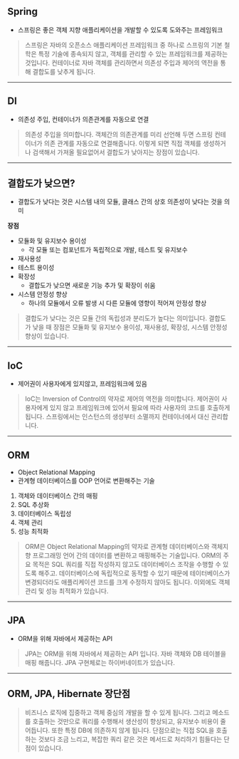 ## Spring

- 스프링은 좋은 객체 지향 애플리케이션을 개발할 수 있도록 도와주는 프레임워크

> 스프링은 자바의 오픈소스 애플리케이션 프레임워크 중 하나로 스프링의 기본 철학은 특정 기술에 종속되지 않고, 객체를 관리할 수 있는 프레임워크를 제공하는 것입니다. 
> 컨테이너로 자바 객체를 관리하면서 의존성 주입과 제어의 역전을 통해 결합도를 낮추게 됩니다.

---
## DI

- 의존성 주입, 컨테이너가 의존관계를 자동으로 연결

> 의존성 주입을 의미합니다. 객체간의 의존관계를 미리 선언해 두면 스프링 컨테이너가 의존 관계를 자동으로 연결해줍니다.
> 이렇게 되면 직접 객체를 생성하거나 검색해서 가져올 필요없어서 결합도가 낮아지는 장점이 있습니다.

---
## 결합도가 낮으면?

- 결합도가 낮다는 것은 시스템 내의 모듈, 클래스 간의 상호 의존성이 낮다는 것을 의미

**장점**
- 모듈화 및 유지보수 용이성
	- 각 모듈 또는 컴포넌트가 독립적으로 개발, 테스트 및 유지보수
- 재사용성
- 테스트 용이성
- 확장성
	- 결합도가 낮으면 새로운 기능 추가 및 확장이 쉬움
- 시스템 안정성 향상 
	- 하나의 모듈에서 오류 발생 시 다른 모듈에 영향이 적어져 안정성 향상

> 결합도가 낮다는 것은 모듈 간의 독립성과 분리도가 높다는 의미입니다. 결합도가 낮을 때 장점은 모듈화 및 유지보수 용이성, 재사용성, 확장성, 시스템 안정성 향상이 있습니다.

---
## IoC

- 제어권이 사용자에게 있지않고, 프레임워크에 있음

> IoC는 Inversion of Control의 약자로 제어의 역전을 의미합니다. 제어권이 사용자에게 있지 않고 프레임워크에 있어서 필요에 따라 사용자의 코드를 호출하게 됩니다. 
> 스프링에서는 인스턴스의 생성부터 소멸까지 컨테이너에서 대신 관리합니다.

---
## ORM

- Object Relational Mapping
- 관계형 데이터베이스를 OOP 언어로 변환해주는 기술

1. 객체와 데이터베이스 간의 매핑
2. SQL 추상화
3. 데이터베이스 독립성
4. 객체 관리
5. 성능 최적화

> ORM은 Object Relational Mapping의 약자로 관계형 데이터베이스와 객체지향 프로그래밍 언어 간의 데이터를 변환하고 매핑해주는 기술입니다. 
> ORM의 주요 목적은 SQL 쿼리를 직접 작성하지 않고도 데이터베이스 조작을 수행할 수 있도록 해주고. 데이터베이스에 독립적으로 동작할 수 있기 때문에 테이터베이스가 변경되더라도 애플리케이션 코드를 크게 수정하지 않아도 됩니다. 이외에도 객체 관리 및 성능 최적화가 있습니다.

---
## JPA

- ORM을 위해 자바에서 제공하는 API

> JPA는 ORM을 위해 자바에서 제공하는 API 입니다. 
> 자바 객체와 DB 테이블을 매핑 해줍니다. JPA 구현체로는 하이버네이트가 있습니다.

---
## ORM, JPA, Hibernate 장단점

> 비즈니스 로직에 집중하고 객체 중심의 개발을 할 수 있게 됩니다. 그리고 메소드를 호출하는 것만으로 쿼리를 수행해서 생산성이 향상되고, 유지보수 비용이 줄어듭니다. 또한 특정 DB에 의존하지 않게 됩니다.
> 단점으로는 직접 SQL을 호출하는 것보다 조금 느리고, 복잡한 쿼리 같은 것은 메서드로 처리하기 힘들다는 단점이 있습니다.



